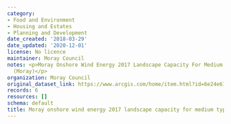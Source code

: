 ```yaml
---
category:
- Food and Environment
- Housing and Estates
- Planning and Development
date_created: '2018-03-29'
date_updated: '2020-12-01'
license: No licence
maintainer: Moray Council
notes: <p>Moray Onshore Wind Energy 2017 Landscape Capacity For Medium Typologies
  (Moray)</p>
organization: Moray Council
original_dataset_link: https://www.arcgis.com/home/item.html?id=6e24e61c098a4cc4a9ec72bf3b524a98
records: 6
resources: []
schema: default
title: Moray onshore wind energy 2017 landscape capacity for medium typologies (moray)
---
```

